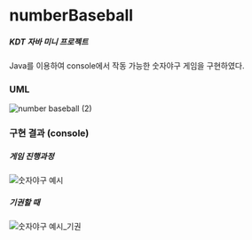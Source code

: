 # numberBaseball
##### KDT 자바 미니 프로젝트
Java를 이용하여 console에서 작동 가능한 숫자야구 게임을 구현하였다.

### UML


![number baseball (2)](https://github.com/user-attachments/assets/c38f48da-ba72-411b-b5fe-9216f12c6efc)

### 구현 결과 (console)
##### 게임 진행과정

![숫자야구 예시](https://github.com/user-attachments/assets/87d47a09-edcc-49f2-9301-e9cde58930b1)

##### 기권할 때 

![숫자야구 예시_기권](https://github.com/user-attachments/assets/c6dde88a-1844-43f5-a2b2-3ae6590ae58b)

